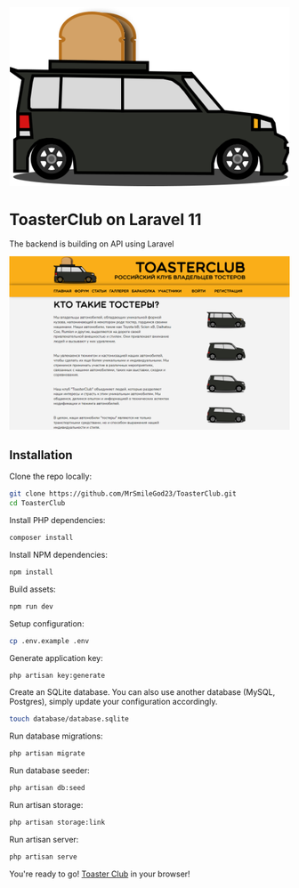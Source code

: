 ![](storage/app/public/img/logo.svg)

# ToasterClub on Laravel 11


The backend is building  on API using Laravel

![](screenshot.png)

## Installation

Clone the repo locally:

```sh
git clone https://github.com/MrSmileGod23/ToasterClub.git
cd ToasterClub
```

Install PHP dependencies:

```sh
composer install
```

Install NPM dependencies:

```sh
npm install
```

Build assets:

```sh
npm run dev
```

Setup configuration:

```sh
cp .env.example .env
```

Generate application key:

```sh
php artisan key:generate
```

Create an SQLite database. You can also use another database (MySQL, Postgres), simply update your configuration accordingly.

```sh
touch database/database.sqlite
```

Run database migrations:

```sh
php artisan migrate
```

Run database seeder:

```sh
php artisan db:seed
```

Run artisan storage:

```sh
php artisan storage:link
```

Run artisan server:

```sh
php artisan serve
```

You're ready to go! [Toaster Club](http://127.0.0.1:8000/) in your browser!
